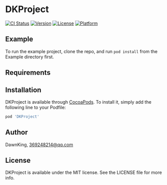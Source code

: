 # DKProject

[![CI Status](https://img.shields.io/travis/wangshaoyu/DKProject.svg?style=flat)](https://travis-ci.org/wangshaoyu/DKProject)
[![Version](https://img.shields.io/cocoapods/v/DKProject.svg?style=flat)](https://cocoapods.org/pods/DKProject)
[![License](https://img.shields.io/cocoapods/l/DKProject.svg?style=flat)](https://cocoapods.org/pods/DKProject)
[![Platform](https://img.shields.io/cocoapods/p/DKProject.svg?style=flat)](https://cocoapods.org/pods/DKProject)

## Example

To run the example project, clone the repo, and run `pod install` from the Example directory first.

## Requirements

## Installation

DKProject is available through [CocoaPods](https://cocoapods.org). To install
it, simply add the following line to your Podfile:

```ruby
pod 'DKProject'
```

## Author

DawnKing, 369248214@qq.com

## License

DKProject is available under the MIT license. See the LICENSE file for more info.
